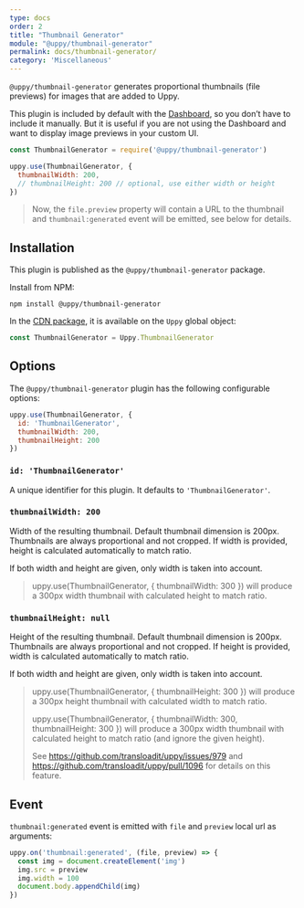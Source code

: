 ```yaml
---
type: docs
order: 2
title: "Thumbnail Generator"
module: "@uppy/thumbnail-generator"
permalink: docs/thumbnail-generator/
category: 'Miscellaneous'
---
```


`@uppy/thumbnail-generator` generates proportional thumbnails (file previews) for images that are added to Uppy.

This plugin is included by default with the [Dashboard](/docs/dashboard), so you don’t have to include it manually. But it is useful if you are not using the Dashboard and want to display image previews in your custom UI.

```js
const ThumbnailGenerator = require('@uppy/thumbnail-generator')

uppy.use(ThumbnailGenerator, {
  thumbnailWidth: 200,
  // thumbnailHeight: 200 // optional, use either width or height
})
```

> Now, the `file.preview` property will contain a URL to the thumbnail and `thumbnail:generated` event will be emitted, see below for details.

## Installation

This plugin is published as the `@uppy/thumbnail-generator` package.

Install from NPM:

```shell
npm install @uppy/thumbnail-generator
```

In the [CDN package](/docs/#With-a-script-tag), it is available on the `Uppy` global object:

```js
const ThumbnailGenerator = Uppy.ThumbnailGenerator
```

## Options

The `@uppy/thumbnail-generator` plugin has the following configurable options:

```js
uppy.use(ThumbnailGenerator, {
  id: 'ThumbnailGenerator',
  thumbnailWidth: 200,
  thumbnailHeight: 200
})
```

### `id: 'ThumbnailGenerator'`

A unique identifier for this plugin. It defaults to `'ThumbnailGenerator'`.

### `thumbnailWidth: 200`

Width of the resulting thumbnail. Default thumbnail dimension is 200px. Thumbnails are always proportional and not cropped. If width is provided, height is calculated automatically to match ratio.

If both width and height are given, only width is taken into account.

> uppy.use(ThumbnailGenerator, { thumbnailWidth: 300 }) will produce a 300px width thumbnail with calculated height to match ratio.

### `thumbnailHeight: null`

Height of the resulting thumbnail. Default thumbnail dimension is 200px. Thumbnails are always proportional and not cropped. If height is provided, width is calculated automatically to match ratio.

If both width and height are given, only width is taken into account.

> uppy.use(ThumbnailGenerator, { thumbnailHeight: 300 }) will produce a 300px height thumbnail with calculated width to match ratio.
>
> uppy.use(ThumbnailGenerator, { thumbnailWidth: 300, thumbnailHeight: 300 }) will produce a 300px width thumbnail with calculated height to match ratio (and ignore the given height).
>
> See https://github.com/transloadit/uppy/issues/979 and https://github.com/transloadit/uppy/pull/1096 for details on this feature.

## Event

`thumbnail:generated` event is emitted with `file` and `preview` local url as arguments:

```js
uppy.on('thumbnail:generated', (file, preview) => {
  const img = document.createElement('img')
  img.src = preview
  img.width = 100
  document.body.appendChild(img)
})
```
